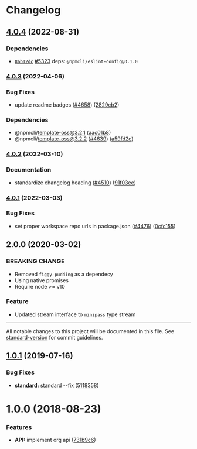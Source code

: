 # Changelog

## [4.0.4](https://github.com/npm/cli/compare/libnpmorg-v4.0.3...libnpmorg-v4.0.4) (2022-08-31)

### Dependencies

  * [`8ab12dc`](https://github.com/npm/cli/commit/8ab12dc32b26db770b868cf694cedab38f4e7460) [#5323](https://github.com/npm/cli/pull/5323) deps: `@npmcli/eslint-config@3.1.0`

### [4.0.3](https://github.com/npm/cli/compare/libnpmorg-v4.0.2...libnpmorg-v4.0.3) (2022-04-06)


### Bug Fixes

* update readme badges ([#4658](https://github.com/npm/cli/issues/4658)) ([2829cb2](https://github.com/npm/cli/commit/2829cb28a432b5ff7beeeb3bf3e7e2e174c1121d))


### Dependencies

* @npmcli/template-oss@3.2.1 ([aac01b8](https://github.com/npm/cli/commit/aac01b89caf6336a2eb34d696296303cdadd5c08))
* @npmcli/template-oss@3.2.2 ([#4639](https://github.com/npm/cli/issues/4639)) ([a59fd2c](https://github.com/npm/cli/commit/a59fd2cb863245fce56f96c90ac854e62c5c4d6f))

### [4.0.2](https://www.github.com/npm/cli/compare/libnpmorg-v4.0.1...libnpmorg-v4.0.2) (2022-03-10)


### Documentation

* standardize changelog heading ([#4510](https://www.github.com/npm/cli/issues/4510)) ([91f03ee](https://www.github.com/npm/cli/commit/91f03ee618bc635f9cfbded735fe98bbfa9d643f))

### [4.0.1](https://www.github.com/npm/cli/compare/libnpmorg-vlibnpmorg@4.0.0...libnpmorg-v4.0.1) (2022-03-03)


### Bug Fixes

* set proper workspace repo urls in package.json ([#4476](https://www.github.com/npm/cli/issues/4476)) ([0cfc155](https://www.github.com/npm/cli/commit/0cfc155db5f11ce23419e440111d99a63bf39754))

## 2.0.0 (2020-03-02)

### BREAKING CHANGE
- Removed `figgy-pudding` as a dependecy
- Using native promises
- Require node >= v10

### Feature
- Updated stream interface to `minipass` type stream

---

All notable changes to this project will be documented in this file. See [standard-version](https://github.com/conventional-changelog/standard-version) for commit guidelines.

<a name="1.0.1"></a>
## [1.0.1](https://github.com/npm/libnpmorg/compare/v1.0.0...v1.0.1) (2019-07-16)


### Bug Fixes

* **standard:** standard --fix ([5118358](https://github.com/npm/libnpmorg/commit/5118358))



<a name="1.0.0"></a>
# 1.0.0 (2018-08-23)


### Features

* **API:** implement org api ([731b9c6](https://github.com/npm/libnpmorg/commit/731b9c6))
